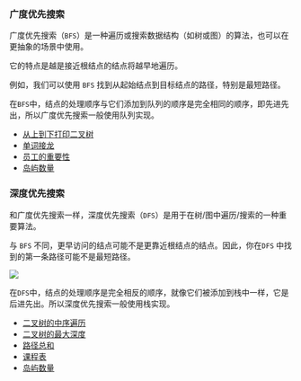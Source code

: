 ###  广度优先搜索

广度优先搜索（`BFS`）是一种遍历或搜索数据结构（如树或图）的算法，也可以在更抽象的场景中使用。

它的特点是越是接近根结点的结点将越早地遍历。

例如，我们可以使用 `BFS` 找到从起始结点到目标结点的路径，特别是最短路径。

在`BFS`中，结点的处理顺序与它们添加到队列的顺序是完全相同的顺序，即先进先出，所以广度优先搜索一般使用队列实现。

- [从上到下打印二叉树](http://www.conardli.top/docs/dataStructure/二叉树/从上到下打印二叉树.html)
- [单词接龙](https://leetcode-cn.com/problems/word-ladder/)
- [员工的重要性](https://leetcode-cn.com/problems/employee-importance/)
- [岛屿数量](https://leetcode-cn.com/problems/number-of-islands/)

###  深度优先搜索

和广度优先搜索一样，深度优先搜索（`DFS`）是用于在树/图中遍历/搜索的一种重要算法。

与 `BFS` 不同，更早访问的结点可能不是更靠近根结点的结点。因此，你在`DFS` 中找到的第一条路径可能不是最短路径。

![](https://i.loli.net/2019/08/19/uNAkPfLY9HRjVQU.png)

在`DFS`中，结点的处理顺序是完全相反的顺序，就像它们被添加到栈中一样，它是后进先出。所以深度优先搜索一般使用栈实现。

- [二叉树的中序遍历](http://www.conardli.top/docs/dataStructure/%E4%BA%8C%E5%8F%89%E6%A0%91/%E4%BA%8C%E5%8F%89%E6%A0%91%E7%9A%84%E4%B8%AD%E5%BA%8F%E9%81%8D%E5%8E%86.html)
- [二叉树的最大深度](http://www.conardli.top/docs/dataStructure/二叉树/二叉树的最大深度.html)
- [路径总和](https://leetcode-cn.com/problems/path-sum/)
- [课程表](https://leetcode-cn.com/problems/course-schedule/)
- [岛屿数量](https://leetcode-cn.com/problems/number-of-islands/)